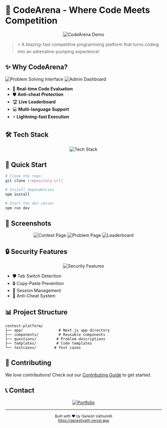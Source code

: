 # 🚀 CodeArena - Where Code Meets Competition

<div align="center">
  <img src="https://placehold.co/1200x400/1a1a1a/ffffff?text=CodeArena+Demo" alt="CodeArena Demo" />
</div>

> ⚡ A blazing-fast competitive programming platform that turns coding into an adrenaline-pumping experience!

## ✨ Why CodeArena?

![Problem Solving Interface](https://placehold.co/600x400/1a1a1a/ffffff?text=Problem+Solving)
![Admin Dashboard](https://placehold.co/600x400/1a1a1a/ffffff?text=Admin+Dashboard)

- 🎯 **Real-time Code Evaluation**
- 🛡️ **Anti-cheat Protection**
- 🏆 **Live Leaderboard**
- 💻 **Multi-language Support**
- ⚡ **Lightning-fast Execution**

## 🛠️ Tech Stack

<div align="center">
  <img src="https://placehold.co/800x200/1a1a1a/ffffff?text=Next.js+React+TypeScript+Tailwind" alt="Tech Stack" />
</div>

## 🚀 Quick Start

```bash
# Clone the repo
git clone [repository-url]

# Install dependencies
npm install

# Start the dev server
npm run dev
```

## 📱 Screenshots

<div align="center">
  <img src="https://placehold.co/400x300/1a1a1a/ffffff?text=Contest+Page" alt="Contest Page" />
  <img src="https://placehold.co/400x300/1a1a1a/ffffff?text=Problem+Page" alt="Problem Page" />
  <img src="https://placehold.co/400x300/1a1a1a/ffffff?text=Leaderboard" alt="Leaderboard" />
</div>

## 🔒 Security Features

<div align="center">
  <img src="https://placehold.co/800x200/1a1a1a/ffffff?text=Security+Features" alt="Security Features" />
</div>

- 🛡️ Tab Switch Detection
- 🔒 Copy-Paste Prevention
- 🔐 Session Management
- 🚫 Anti-Cheat System

## 📊 Project Structure

```
contest-platform/
├── app/                # Next.js app directory
├── components/         # Reusable components
├── questions/         # Problem descriptions
├── templates/         # Code templates
└── testcases/        # Test cases
```

## 🤝 Contributing

We love contributions! Check out our [Contributing Guide](CONTRIBUTING.md) to get started.

## 📞 Contact

<div align="center">
  <a href="https://ganeshvath.vercel.app">
    <img src="https://placehold.co/200x50/1a1a1a/ffffff?text=Visit+My+Portfolio" alt="Portfolio" />
  </a>
</div>

---

<div align="center">
  <sub>Built with ❤️ by Ganesh Vathumilli</sub>
  <br />
  <sub><a href="https://ganeshvath.vercel.app">https://ganeshvath.vercel.app</a></sub>
</div>

